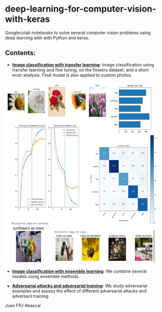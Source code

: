 # deep-learning-for-computer-vision-with-keras

Googlecolab notebooks to solve several computer vision problems using deep learning with with Python and keras. 

## Contents: 

- **[Image classification with transfer learning](https://colab.research.google.com/github/jabascal/deep-learning-for-computer-vision-with-keras/blob/main/image_classification_using_transfer_learning.ipynb):** Image classification using transfer learning and fine tuning, on the flowers dataset, and a short error analysis. Final model is also applied to custom photos. 

<p align="center">
<img src="https://github.com/jabascal/deep-learning-for-computer-vision-with-keras/blob/main/figures/flowers_clf_summary_sc.png" height="600">
</p>

- **[Image classification with ensemble learning](https://colab.research.google.com/github/jabascal/deep-learning-for-computer-vision-with-keras/blob/main/image_classification_using_transfer_learning_ensembles.ipynb):** We combine several models using ensemble methods.  

- **[Adversarial attacks and adversarial training](https://colab.research.google.com/drive/1Xzt-GrYhE9xF382YJMDKc7SZQ9NA6IyM#scrollTo=HxNmcxcnuQSg):** We study adversarial examples and assess the effect of different adversarial attacks and adversaril training.


Juan FPJ Abascal 
